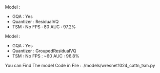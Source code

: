 Model :
  - GQA : Yes
  - Quantizer : ResidualVQ
  - TSM : No 
  FPS : 80
  AUC : 97.2%
  
Model :
  - GQA : Yes
  - Quantizer : GroupedResidualVQ
  - TSM : No 
  FPS : ~60
  AUC : 96.8%

You can Find The model Code in File : ./models/wresnet1024_cattn_tsm.py




  
  
  


